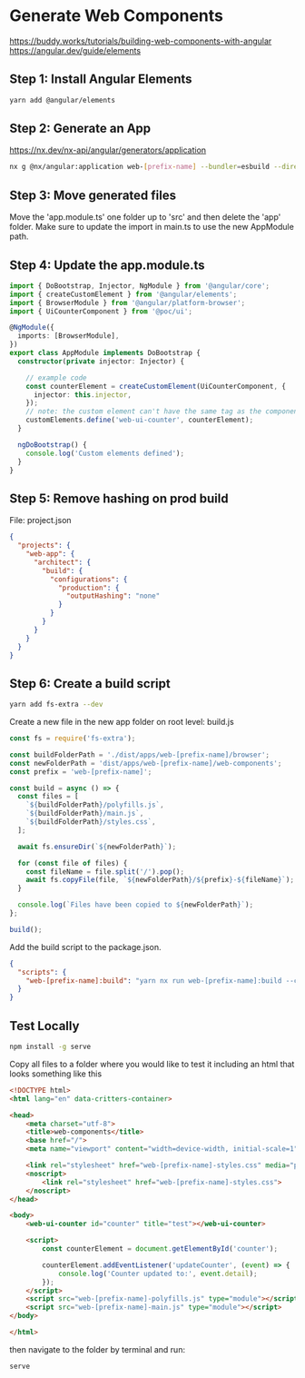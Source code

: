 #  Generate Web Components

https://buddy.works/tutorials/building-web-components-with-angular <br />
https://angular.dev/guide/elements

## Step 1: Install Angular Elements
```bash
yarn add @angular/elements
```

## Step 2: Generate an App

https://nx.dev/nx-api/angular/generators/application

```bash
nx g @nx/angular:application web-[prefix-name] --bundler=esbuild --directory=apps --routing=false --standalone=false --addTailwind=true --e2eTestRunner=none --inlineStyle=true --inlineTemplate=true --minimal=true --projectNameAndRootFormat=derived --style=scss --skipTests=true --ssr=false --unitTestRunner=none 
```

## Step 3: Move generated files

Move the 'app.module.ts' one folder up to 'src' and then delete the 'app' folder. Make sure to update the import in main.ts to use the new AppModule path.

## Step 4: Update the app.module.ts


```ts
import { DoBootstrap, Injector, NgModule } from '@angular/core';
import { createCustomElement } from '@angular/elements';
import { BrowserModule } from '@angular/platform-browser';
import { UiCounterComponent } from '@poc/ui';

@NgModule({
  imports: [BrowserModule],
})
export class AppModule implements DoBootstrap {
  constructor(private injector: Injector) {

    // example code 
    const counterElement = createCustomElement(UiCounterComponent, {
      injector: this.injector,
    });
    // note: the custom element can't have the same tag as the component
    customElements.define('web-ui-counter', counterElement);
  }

  ngDoBootstrap() {
    console.log('Custom elements defined');
  }
}
```

## Step 5: Remove hashing on prod build
File: project.json
```json
{
  "projects": {
    "web-app": {
      "architect": {
        "build": {
          "configurations": {
            "production": {
              "outputHashing": "none"
            }
          }
        }
      }
    }
  }
}
```

## Step 6: Create a build script
```bash
yarn add fs-extra --dev
```
Create a new file in the new app folder on root level: build.js

```js
const fs = require('fs-extra');

const buildFolderPath = './dist/apps/web-[prefix-name]/browser';
const newFolderPath = 'dist/apps/web-[prefix-name]/web-components';
const prefix = 'web-[prefix-name]';

const build = async () => {
  const files = [
    `${buildFolderPath}/polyfills.js`,
    `${buildFolderPath}/main.js`,
    `${buildFolderPath}/styles.css`,
  ];

  await fs.ensureDir(`${newFolderPath}`);

  for (const file of files) {
    const fileName = file.split('/').pop();
    await fs.copyFile(file, `${newFolderPath}/${prefix}-${fileName}`);
  }

  console.log(`Files have been copied to ${newFolderPath}`);
};

build();
```

Add the build script to the package.json.
```json
{
  "scripts": {
    "web-[prefix-name]:build": "yarn nx run web-[prefix-name]:build --configuration=production && node apps/web-[prefix-name]/build.js"
  }
}
```

## Test Locally

```bash
npm install -g serve
```

Copy all files to a folder where you would like to test it including an html that looks something like this

```html
<!DOCTYPE html>
<html lang="en" data-critters-container>

<head>
    <meta charset="utf-8">
    <title>web-components</title>
    <base href="/">
    <meta name="viewport" content="width=device-width, initial-scale=1">

    <link rel="stylesheet" href="web-[prefix-name]-styles.css" media="print" onload="this.media='all'">
    <noscript>
        <link rel="stylesheet" href="web-[prefix-name]-styles.css">
    </noscript>
</head>

<body>
    <web-ui-counter id="counter" title="test"></web-ui-counter>

    <script>
        const counterElement = document.getElementById('counter');

        counterElement.addEventListener('updateCounter', (event) => {
            console.log('Counter updated to:', event.detail);
        });
    </script>
    <script src="web-[prefix-name]-polyfills.js" type="module"></script>
    <script src="web-[prefix-name]-main.js" type="module"></script>
</body>

</html>
```

then navigate to the folder by terminal and run:

```bash
serve
```